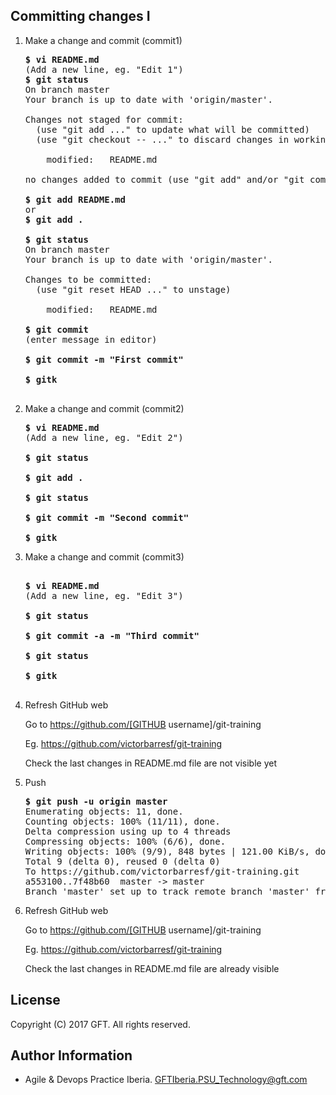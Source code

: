## Committing changes I


 1. Make a change and commit (commit1)  
 
    <pre>
    <b>$ vi README.md</b>
    (Add a new line, eg. "Edit 1")
    <b>$ git status</b>  
    On branch master
    Your branch is up to date with 'origin/master'.

    Changes not staged for commit:
      (use "git add <file>..." to update what will be committed)
      (use "git checkout -- <file>..." to discard changes in working directory)

        modified:   README.md

    no changes added to commit (use "git add" and/or "git commit -a")

    <b>$ git add README.md</b>
    or
    <b>$ git add .</b>

    <b>$ git status</b>  
    On branch master
    Your branch is up to date with 'origin/master'.

    Changes to be committed:
      (use "git reset HEAD <file>..." to unstage)

        modified:   README.md
		
    <b>$ git commit</b>
    (enter message in editor)

    <b>$ git commit -m "First commit"</b>

    <b>$ gitk</b>

    </pre>
    
 
 2. Make a change and commit (commit2)

    <pre>
    <b>$ vi README.md</b>
    (Add a new line, eg. "Edit 2")
    
    <b>$ git status</b>
    
    <b>$ git add .</b>
    
    <b>$ git status</b>
    
    <b>$ git commit -m "Second commit"</b>
    
    <b>$ gitk</b>
    </pre>

 3. Make a change and commit (commit3)

    <pre>
    
    <b>$ vi README.md</b>
    (Add a new line, eg. "Edit 3")
    
    <b>$ git status</b>
    
    <b>$ git commit -a -m "Third commit"</b>
    
    <b>$ git status</b>
    
    <b>$ gitk</b>
    
    </pre>
    
 4. Refresh GitHub web
    
    Go to https://github.com/[GITHUB username]/git-training

    Eg. https://github.com/victorbarresf/git-training

    Check the last changes in README.md file are not visible yet  
      
        
 5. Push  

    <pre>
    <b>$ git push -u origin master</b>
    Enumerating objects: 11, done.
    Counting objects: 100% (11/11), done.
    Delta compression using up to 4 threads
    Compressing objects: 100% (6/6), done.
    Writing objects: 100% (9/9), 848 bytes | 121.00 KiB/s, done.
    Total 9 (delta 0), reused 0 (delta 0)
    To https://github.com/victorbarresf/git-training.git
    a553100..7f48b60  master -> master
    Branch 'master' set up to track remote branch 'master' from 'origin'.
    </pre>  
    
 6. Refresh GitHub web

    Go to https://github.com/[GITHUB username]/git-training

    Eg. https://github.com/victorbarresf/git-training

    Check the last changes in README.md file are already visible  


## License
Copyright (C) 2017 GFT. All rights reserved.

## Author Information
* Agile & Devops Practice Iberia. GFTIberia.PSU_Technology@gft.com
